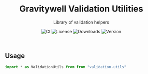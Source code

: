 <h1 align="center">Gravitywell Validation Utilities</h1>
<p align="center">Library of validation helpers</p>
<p align="center">
  <img src="https://img.shields.io/github/workflow/status/GravitywellUK/packages/CI/master" alt="CI" />
  <img src="https://img.shields.io/github/license/gravitywelluk/packages" alt="License" />
  <img src="https://img.shields.io/npm/dm/@gravitywelluk/lambda-utils" alt="Downloads" />
  <img src="https://img.shields.io/npm/v/@gravitywelluk/lambda-utils" alt="Version" />
</p>
<br />

## Usage

```typescript
import * as ValidationUtils from from "validation-utils"

```